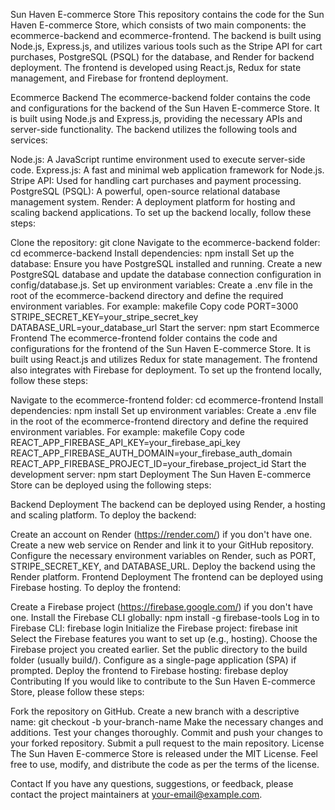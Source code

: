 Sun Haven E-commerce Store
This repository contains the code for the Sun Haven E-commerce Store, which consists of two main components: the ecommerce-backend and ecommerce-frontend. The backend is built using Node.js, Express.js, and utilizes various tools such as the Stripe API for cart purchases, PostgreSQL (PSQL) for the database, and Render for backend deployment. The frontend is developed using React.js, Redux for state management, and Firebase for frontend deployment.

Ecommerce Backend
The ecommerce-backend folder contains the code and configurations for the backend of the Sun Haven E-commerce Store. It is built using Node.js and Express.js, providing the necessary APIs and server-side functionality. The backend utilizes the following tools and services:

Node.js: A JavaScript runtime environment used to execute server-side code.
Express.js: A fast and minimal web application framework for Node.js.
Stripe API: Used for handling cart purchases and payment processing.
PostgreSQL (PSQL): A powerful, open-source relational database management system.
Render: A deployment platform for hosting and scaling backend applications.
To set up the backend locally, follow these steps:

Clone the repository: git clone <repository-url>
Navigate to the ecommerce-backend folder: cd ecommerce-backend
Install dependencies: npm install
Set up the database: Ensure you have PostgreSQL installed and running. Create a new PostgreSQL database and update the database connection configuration in config/database.js.
Set up environment variables: Create a .env file in the root of the ecommerce-backend directory and define the required environment variables. For example:
makefile
Copy code
PORT=3000
STRIPE_SECRET_KEY=your_stripe_secret_key
DATABASE_URL=your_database_url
Start the server: npm start
Ecommerce Frontend
The ecommerce-frontend folder contains the code and configurations for the frontend of the Sun Haven E-commerce Store. It is built using React.js and utilizes Redux for state management. The frontend also integrates with Firebase for deployment. To set up the frontend locally, follow these steps:

Navigate to the ecommerce-frontend folder: cd ecommerce-frontend
Install dependencies: npm install
Set up environment variables: Create a .env file in the root of the ecommerce-frontend directory and define the required environment variables. For example:
makefile
Copy code
REACT_APP_FIREBASE_API_KEY=your_firebase_api_key
REACT_APP_FIREBASE_AUTH_DOMAIN=your_firebase_auth_domain
REACT_APP_FIREBASE_PROJECT_ID=your_firebase_project_id
Start the development server: npm start
Deployment
The Sun Haven E-commerce Store can be deployed using the following steps:

Backend Deployment
The backend can be deployed using Render, a hosting and scaling platform. To deploy the backend:

Create an account on Render (https://render.com/) if you don't have one.
Create a new web service on Render and link it to your GitHub repository.
Configure the necessary environment variables on Render, such as PORT, STRIPE_SECRET_KEY, and DATABASE_URL.
Deploy the backend using the Render platform.
Frontend Deployment
The frontend can be deployed using Firebase hosting. To deploy the frontend:

Create a Firebase project (https://firebase.google.com/) if you don't have one.
Install the Firebase CLI globally: npm install -g firebase-tools
Log in to Firebase CLI: firebase login
Initialize the Firebase project: firebase init
Select the Firebase features you want to set up (e.g., hosting).
Choose the Firebase project you created earlier.
Set the public directory to the build folder (usually build/).
Configure as a single-page application (SPA) if prompted.
Deploy the frontend to Firebase hosting: firebase deploy
Contributing
If you would like to contribute to the Sun Haven E-commerce Store, please follow these steps:

Fork the repository on GitHub.
Create a new branch with a descriptive name: git checkout -b your-branch-name
Make the necessary changes and additions.
Test your changes thoroughly.
Commit and push your changes to your forked repository.
Submit a pull request to the main repository.
License
The Sun Haven E-commerce Store is released under the MIT License. Feel free to use, modify, and distribute the code as per the terms of the license.

Contact
If you have any questions, suggestions, or feedback, please contact the project maintainers at your-email@example.com.
